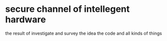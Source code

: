 # secure channel of intellegent hardware
the result of investigate and survey
the idea
the code 
and all kinds of things
